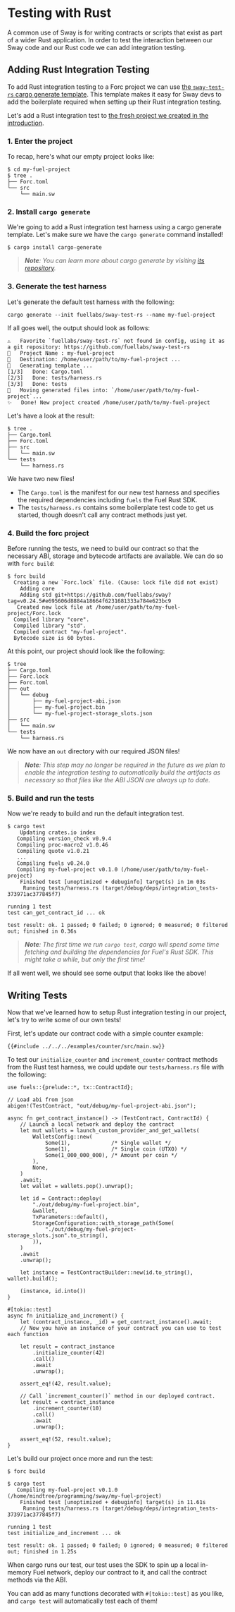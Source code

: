 # Testing with Rust

A common use of Sway is for writing contracts or scripts that exist as part of a
wider Rust application. In order to test the interaction between our Sway code
and our Rust code we can add integration testing.

## Adding Rust Integration Testing

To add Rust integration testing to a Forc project we can use [the `sway-test-rs`
cargo generate template](https://github.com/FuelLabs/sway-test-rs). This
template makes it easy for Sway devs to add the boilerplate required when
setting up their Rust integration testing.

Let's add a Rust integration test to [the fresh project we created in the
introduction](../introduction/forc_project.md).

### 1. Enter the project

To recap, here's what our empty project looks like:

```console
$ cd my-fuel-project
$ tree .
├── Forc.toml
└── src
    └── main.sw
```

### 2. Install `cargo generate`

We're going to add a Rust integration test harness using a cargo generate
template. Let's make sure we have the `cargo generate` command installed!

```console
$ cargo install cargo-generate
```

> _**Note**: You can learn more about cargo generate by visiting [its
> repository](https://github.com/cargo-generate/cargo-generate)._

### 3. Generate the test harness

Let's generate the default test harness with the following:

```
cargo generate --init fuellabs/sway-test-rs --name my-fuel-project
```

If all goes well, the output should look as follows:

```console
⚠️   Favorite `fuellabs/sway-test-rs` not found in config, using it as a git repository: https://github.com/fuellabs/sway-test-rs
🤷   Project Name : my-fuel-project
🔧   Destination: /home/user/path/to/my-fuel-project ...
🔧   Generating template ...
[1/3]   Done: Cargo.toml
[2/3]   Done: tests/harness.rs
[3/3]   Done: tests
🔧   Moving generated files into: `/home/user/path/to/my-fuel-project`...
✨   Done! New project created /home/user/path/to/my-fuel-project
```

Let's have a look at the result:

```console
$ tree .
├── Cargo.toml
├── Forc.toml
├── src
│   └── main.sw
└── tests
    └── harness.rs
```

We have two new files!

- The `Cargo.toml` is the manifest for our new test harness and specifies the
  required dependencies including `fuels` the Fuel Rust SDK.
- The `tests/harness.rs` contains some boilerplate test code to get us started,
  though doesn't call any contract methods just yet.

### 4. Build the forc project

Before running the tests, we need to build our contract so that the necessary
ABI, storage and bytecode artifacts are available. We can do so with `forc
build`:

```console
$ forc build
  Creating a new `Forc.lock` file. (Cause: lock file did not exist)
    Adding core
    Adding std git+https://github.com/fuellabs/sway?tag=v0.24.5#e695606d8884a18664f6231681333a784e623bc9
   Created new lock file at /home/user/path/to/my-fuel-project/Forc.lock
  Compiled library "core".
  Compiled library "std".
  Compiled contract "my-fuel-project".
  Bytecode size is 60 bytes.
```

At this point, our project should look like the following:

```console
$ tree
├── Cargo.toml
├── Forc.lock
├── Forc.toml
├── out
│   └── debug
│       ├── my-fuel-project-abi.json
│       ├── my-fuel-project.bin
│       └── my-fuel-project-storage_slots.json
├── src
│   └── main.sw
└── tests
    └── harness.rs
```

We now have an `out` directory with our required JSON files!

> _**Note**: This step may no longer be required in the future as we plan to
> enable the integration testing to automatically build the artifacts as
> necessary so that files like the ABI JSON are always up to date._

### 5. Build and run the tests

Now we're ready to build and run the default integration test.

```console
$ cargo test
    Updating crates.io index
   Compiling version_check v0.9.4
   Compiling proc-macro2 v1.0.46
   Compiling quote v1.0.21
   ...
   Compiling fuels v0.24.0
   Compiling my-fuel-project v0.1.0 (/home/user/path/to/my-fuel-project)
    Finished test [unoptimized + debuginfo] target(s) in 1m 03s
     Running tests/harness.rs (target/debug/deps/integration_tests-373971ac377845f7)

running 1 test
test can_get_contract_id ... ok

test result: ok. 1 passed; 0 failed; 0 ignored; 0 measured; 0 filtered out; finished in 0.36s
```

> _**Note**: The first time we run `cargo test`, cargo will spend some time
> fetching and building the dependencies for Fuel's Rust SDK. This might take a
> while, but only the first time!_

If all went well, we should see some output that looks like the above!


## Writing Tests

Now that we've learned how to setup Rust integration testing in our project,
let's try to write some of our own tests!

First, let's update our contract code with a simple counter example:

```sway
{{#include ../../../examples/counter/src/main.sw}}
```

To test our `initialize_counter` and `increment_counter` contract methods from
the Rust test harness, we could update our `tests/harness.rs` file with the
following:

<!--TODO add test here once examples are tested-->

```rust,ignore
use fuels::{prelude::*, tx::ContractId};

// Load abi from json
abigen!(TestContract, "out/debug/my-fuel-project-abi.json");

async fn get_contract_instance() -> (TestContract, ContractId) {
    // Launch a local network and deploy the contract
    let mut wallets = launch_custom_provider_and_get_wallets(
        WalletsConfig::new(
            Some(1),             /* Single wallet */
            Some(1),             /* Single coin (UTXO) */
            Some(1_000_000_000), /* Amount per coin */
        ),
        None,
    )
    .await;
    let wallet = wallets.pop().unwrap();

    let id = Contract::deploy(
        "./out/debug/my-fuel-project.bin",
        &wallet,
        TxParameters::default(),
        StorageConfiguration::with_storage_path(Some(
            "./out/debug/my-fuel-project-storage_slots.json".to_string(),
        )),
    )
    .await
    .unwrap();

    let instance = TestContractBuilder::new(id.to_string(), wallet).build();

    (instance, id.into())
}

#[tokio::test]
async fn initialize_and_increment() {
    let (contract_instance, _id) = get_contract_instance().await;
    // Now you have an instance of your contract you can use to test each function

    let result = contract_instance
        .initialize_counter(42)
        .call()
        .await
        .unwrap();

    assert_eq!(42, result.value);

    // Call `increment_counter()` method in our deployed contract.
    let result = contract_instance
        .increment_counter(10)
        .call()
        .await
        .unwrap();

    assert_eq!(52, result.value);
}
```

Let's build our project once more and run the test:

```console
$ forc build
```
```console
$ cargo test
   Compiling my-fuel-project v0.1.0 (/home/mindtree/programming/sway/my-fuel-project)
    Finished test [unoptimized + debuginfo] target(s) in 11.61s
     Running tests/harness.rs (target/debug/deps/integration_tests-373971ac377845f7)

running 1 test
test initialize_and_increment ... ok

test result: ok. 1 passed; 0 failed; 0 ignored; 0 measured; 0 filtered out; finished in 1.25s
```

When cargo runs our test, our test uses the SDK to spin up a local in-memory
Fuel network, deploy our contract to it, and call the contract methods via the
ABI.

You can add as many functions decorated with `#[tokio::test]` as you like, and
`cargo test` will automatically test each of them!
